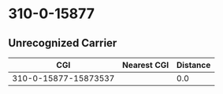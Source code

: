 # 310-0-15877
## Unrecognized Carrier


| CGI | Nearest CGI | Distance |
|-----|-------------|----------|
| 310-0-15877-15873537 |  | 0.0 |
